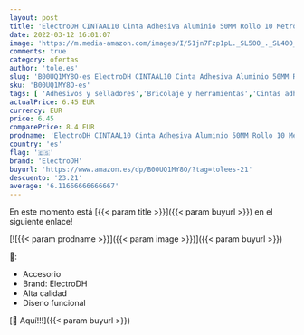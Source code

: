 ```yaml
---
layout: post
title: 'ElectroDH CINTAAL10 Cinta Adhesiva Aluminio 50MM Rollo 10 Metros'
date: 2022-03-12 16:01:07
image: 'https://m.media-amazon.com/images/I/51jn7Fzp1pL._SL500_._SL400_.jpg'
comments: true
category: ofertas
author: 'tole.es'
slug: 'B00UQ1MY8O-es ElectroDH CINTAAL10 Cinta Adhesiva Aluminio 50MM Rollo 10...'
sku: 'B00UQ1MY8O-es'
tags: [ 'Adhesivos y selladores','Bricolaje y herramientas','Cintas adhesivas','Cintas americanas','Ferretería','adhesiva','cinta','electrodh', ]
actualPrice: 6.45 EUR
currency: EUR
price: 6.45
comparePrice: 8.4 EUR
prodname: 'ElectroDH CINTAAL10 Cinta Adhesiva Aluminio 50MM Rollo 10 Metros'
country: 'es'
flag: '🇪🇸'
brand: 'ElectroDH'
buyurl: 'https://www.amazon.es/dp/B00UQ1MY8O/?tag=tolees-21'
descuento: '23.21'
average: '6.11666666666667'
---
```


En este momento está [{{< param title >}}]({{< param buyurl >}}) en el siguiente enlace!

[![{{< param prodname >}}]({{< param image >}})]({{< param buyurl >}})

🔎:

- Accesorio
- Brand: ElectroDH
- Alta calidad
- Diseno funcional

[🛒 Aquí!!!]({{< param buyurl >}})
